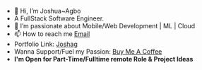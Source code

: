 
- 👋 Hi, I’m Joshua~Agbo<Joshag>
- A FullStack Software Engineer.
- 👀 I’m passionate about  Mobile/Web Development | ML | Cloud
- 📫 How to reach me [Email](mailto:developer.gemjoshua@gmail.com)
- Portfolio Link: [Joshag](https://joshag.vercel.app)
- Wanna Support/Fuel my Passion: [Buy Me A Coffee](https://bit.ly/48zy9gJ)
- **I'm Open for Part-Time/Fulltime remote Role & Project Ideas**

<!---
gemjoshua/gemjoshua is a ✨ special ✨ repository because its `README.md` (this file) appears on your GitHub profile.
You can click the Preview link to take a look at your changes.
--->

